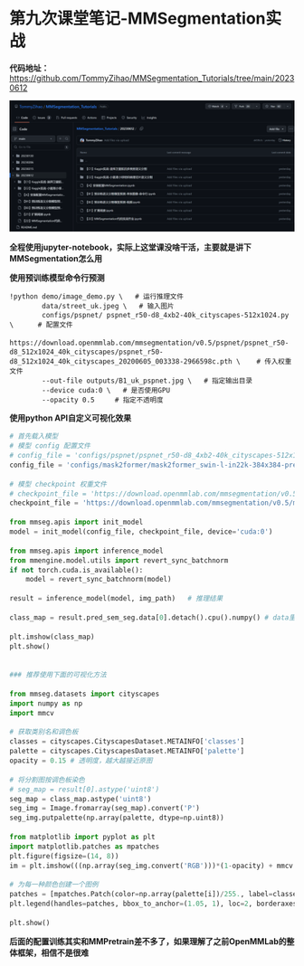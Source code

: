 # 第九次课堂笔记-MMSegmentation实战

**代码地址：** https://github.com/TommyZihao/MMSegmentation_Tutorials/tree/main/20230612

![img](images/9-1.png)

**全程使用jupyter-notebook，实际上这堂课没啥干活，主要就是讲下MMSegmentation怎么用**

**使用预训练模型命令行预测**
    
    !python demo/image_demo.py \   # 运行推理文件
            data/street_uk.jpeg \   # 输入图片
            configs/pspnet/ pspnet_r50-d8_4xb2-40k_cityscapes-512x1024.py \      # 配置文件
            https://download.openmmlab.com/mmsegmentation/v0.5/pspnet/pspnet_r50-d8_512x1024_40k_cityscapes/pspnet_r50-d8_512x1024_40k_cityscapes_20200605_003338-2966598c.pth \    # 传入权重文件
            --out-file outputs/B1_uk_pspnet.jpg \   # 指定输出目录
            --device cuda:0 \   # 是否使用GPU
            --opacity 0.5     # 指定不透明度
             
**使用python API自定义可视化效果**    
```python
# 首先载入模型
# 模型 config 配置文件
# config_file = 'configs/pspnet/pspnet_r50-d8_4xb2-40k_cityscapes-512x1024.py'
config_file = 'configs/mask2former/mask2former_swin-l-in22k-384x384-pre_8xb2-90k_cityscapes-512x1024.py'

# 模型 checkpoint 权重文件
# checkpoint_file = 'https://download.openmmlab.com/mmsegmentation/v0.5/pspnet/pspnet_r50-d8_512x1024_40k_cityscapes/pspnet_r50-d8_512x1024_40k_cityscapes_20200605_003338-2966598c.pth'
checkpoint_file = 'https://download.openmmlab.com/mmsegmentation/v0.5/mask2former/mask2former_swin-l-in22k-384x384-pre_8xb2-90k_cityscap'

from mmseg.apis import init_model
model = init_model(config_file, checkpoint_file, device='cuda:0')

from mmseg.apis import inference_model
from mmengine.model.utils import revert_sync_batchnorm
if not torch.cuda.is_available():
    model = revert_sync_batchnorm(model)

result = inference_model(model, img_path)   # 推理结果

class_map = result.pred_sem_seg.data[0].detach().cpu().numpy() # data里面存储的就是每个像素的类别，直接画图的话对应的就是颜色

plt.imshow(class_map)
plt.show()


### 推荐使用下面的可视化方法

from mmseg.datasets import cityscapes
import numpy as np
import mmcv 

# 获取类别名和调色板
classes = cityscapes.CityscapesDataset.METAINFO['classes']
palette = cityscapes.CityscapesDataset.METAINFO['palette']
opacity = 0.15 # 透明度，越大越接近原图

# 将分割图按调色板染色
# seg_map = result[0].astype('uint8')
seg_map = class_map.astype('uint8')
seg_img = Image.fromarray(seg_map).convert('P')
seg_img.putpalette(np.array(palette, dtype=np.uint8))

from matplotlib import pyplot as plt
import matplotlib.patches as mpatches
plt.figure(figsize=(14, 8))
im = plt.imshow(((np.array(seg_img.convert('RGB')))*(1-opacity) + mmcv.imread(img_path)*opacity) / 255)

# 为每一种颜色创建一个图例
patches = [mpatches.Patch(color=np.array(palette[i])/255., label=classes[i]) for i in range(18)]
plt.legend(handles=patches, bbox_to_anchor=(1.05, 1), loc=2, borderaxespad=0., fontsize='large')

plt.show()
```

**后面的配置训练其实和MMPretrain差不多了，如果理解了之前OpenMMLab的整体框架，相信不是很难**